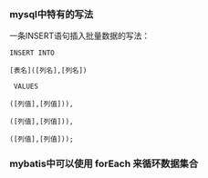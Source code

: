 ### mysql中特有的写法

 一条INSERT语句插入批量数据的写法：
```
INSERT INTO 

[表名]([列名],[列名]) 

 VALUES

([列值],[列值])),

([列值],[列值])),

([列值],[列值]));
```

### mybatis中可以使用 forEach 来循环数据集合
